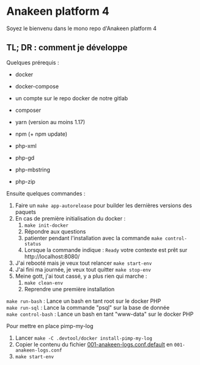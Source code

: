 # Anakeen platform 4

Soyez le bienvenu dans le mono repo d'Anakeen platform 4

## TL; DR : comment je développe

Quelques prérequis :

- docker
- docker-compose
- un compte sur le repo docker de notre gitlab

- composer
- yarn (version au moins 1.17)
- npm (+ npm update)
- php-xml
- php-gd
- php-mbstring
- php-zip

Ensuite quelques commandes :

1.  Faire un `make app-autorelease` pour builder les dernières versions des paquets
2.  En cas de première initialisation du docker :
    1. `make init-docker`
    1. Répondre aux questions
    1. patienter pendant l'installation avec la commande `make control-status`
    1. Lorsque la commande indique : `Ready` votre contexte est prêt sur http://localhost:8080/
3.  J'ai rebooté mais je veux tout relancer `make start-env`
4.  J'ai fini ma journée, je veux tout quitter `make stop-env`
5.  Meine gott, j'ai tout cassé, y a plus rien qui marche :
    1. `make clean-env`
    2. Reprendre une première installation

`make run-bash` : Lance un bash en tant root sur le docker PHP  
`make run-sql` : Lance la commande "psql" sur la base de donnée  
`make control-bash` : Lance un bash en tant "www-data" sur le docker PHP 

Pour mettre en place pimp-my-log

1. Lancer `make -C .devtool/docker install-pimp-my-log`
2. Copier le contenu du fichier [001-anakeen-logs.conf.default](.devtool/docker/Docker/Volumes/php/etc/apache2/sites-enabled/custom-vhost/001-anakeen-logs.conf.default) en `001-anakeen-logs.conf`
3. `make start-env`

